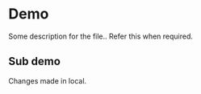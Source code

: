 # Demo

Some description for the file.. Refer this when required.


## Sub demo

Changes made in local.